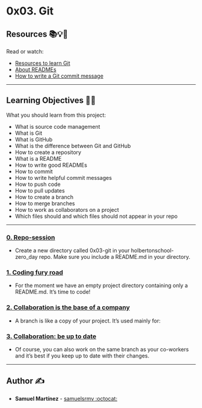 # 0x03. Git

## Resources :books::bulb::rocket:
Read or watch:
* [Resources to learn Git](https://intranet.hbtn.io/rltoken/R0sxgBfnnSyXN2raCOn3ZQ)
* [About READMEs](https://intranet.hbtn.io/rltoken/ZtuIDV8FbDiphUjJ9b-IZw)
* [How to write a Git commit message](https://intranet.hbtn.io/rltoken/AvIbO7uXT9-BiWgXIhszDg)

---
## Learning Objectives :man_technologist:
What you should learn from this project:

* What is source code management
* What is Git
* What is GitHub
* What is the difference between Git and GitHub
* How to create a repository
* What is a README
* How to write good READMEs
* How to commit
* How to write helpful commit messages
* How to push code
* How to pull updates
* How to create a branch
* How to merge branches
* How to work as collaborators on a project
* Which files should and which files should not appear in your repo

---

### [0. Repo-session](./bash/holberton)
* Create a new directory called 0x03-git in your holbertonschool-zero_day repo. Make sure you include a README.md in your directory.


### [1. Coding fury road](./bash/holberton)
* For the moment we have an empty project directory containing only a README.md. It’s time to code!


### [2. Collaboration is the base of a company](./README.md)
* A branch is like a copy of your project. It’s used mainly for:


### [3. Collaboration: be up to date](./.gitignore)
* Of course, you can also work on the same branch as your co-workers and it’s best if you keep up to date with their changes.



---

## Author :writing_hand:
* **Samuel Martínez** - [samuelsrmv :octocat:](https://github.com/samuelsrmv)
